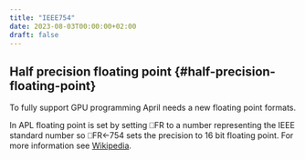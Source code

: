 ```yaml
---
title: "IEEE754"
date: 2023-08-03T00:00:00+02:00
draft: false
---
```


## Half precision floating point {#half-precision-floating-point}

To fully support GPU programming April needs a new floating point formats.

In APL floating point is set by setting ⎕FR to a number representing the IEEE standard
number so ⎕FR←754 sets the precision to 16 bit floating point.
For more information see [Wikipedia](<https://en.wikipedia.org/wiki/Half-precision_floating-point_format>).
